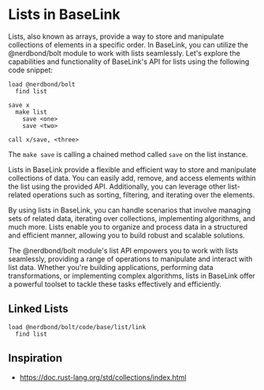 # Lists in BaseLink

Lists, also known as arrays, provide a way to store and manipulate
collections of elements in a specific order. In BaseLink, you can
utilize the @nerdbond/bolt module to work with lists seamlessly. Let's
explore the capabilities and functionality of BaseLink's API for lists
using the following code snippet:

```
load @nerdbond/bolt
  find list

save x
  make list
    save <one>
    save <two>

call x/save, <three>
```

The `make save` is calling a chained method called `save` on the list
instance.

Lists in BaseLink provide a flexible and efficient way to store and
manipulate collections of data. You can easily add, remove, and access
elements within the list using the provided API. Additionally, you can
leverage other list-related operations such as sorting, filtering, and
iterating over the elements.

By using lists in BaseLink, you can handle scenarios that involve
managing sets of related data, iterating over collections, implementing
algorithms, and much more. Lists enable you to organize and process data
in a structured and efficient manner, allowing you to build robust and
scalable solutions.

The @nerdbond/bolt module's list API empowers you to work with lists
seamlessly, providing a range of operations to manipulate and interact
with list data. Whether you're building applications, performing data
transformations, or implementing complex algorithms, lists in BaseLink
offer a powerful toolset to tackle these tasks effectively and
efficiently.

## Linked Lists

```
load @nerdbond/bolt/code/base/list/link
  find list
```

## Inspiration

- https://doc.rust-lang.org/std/collections/index.html
